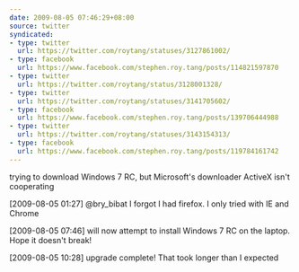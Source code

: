 ```yaml
---
date: 2009-08-05 07:46:29+08:00
source: twitter
syndicated:
- type: twitter
  url: https://twitter.com/roytang/statuses/3127861002/
- type: facebook
  url: https://www.facebook.com/stephen.roy.tang/posts/114821597870
- type: twitter
  url: https://twitter.com/roytang/status/3128001328/
- type: twitter
  url: https://twitter.com/roytang/statuses/3141705602/
- type: facebook
  url: https://www.facebook.com/stephen.roy.tang/posts/139706444988
- type: twitter
  url: https://twitter.com/roytang/statuses/3143154313/
- type: facebook
  url: https://www.facebook.com/stephen.roy.tang/posts/119784161742
---
```


trying to download Windows 7 RC, but Microsoft's downloader ActiveX isn't cooperating

<time>[2009-08-05 01:27]</time> @bry_bibat I forgot I had firefox. I only tried with IE and Chrome

<time>[2009-08-05 07:46]</time> will now attempt to install Windows 7 RC on the laptop. Hope it doesn't break!

<time>[2009-08-05 10:28]</time> upgrade complete! That took longer than I expected